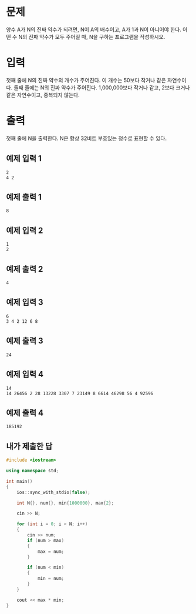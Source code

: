 문제
============
양수 A가 N의 진짜 약수가 되려면, N이 A의 배수이고, A가 1과 N이 아니어야 한다. 어떤 수 N의 진짜 약수가 모두 주어질 때, N을 구하는 프로그램을 작성하시오.

입력
==========
첫째 줄에 N의 진짜 약수의 개수가 주어진다. 이 개수는 50보다 작거나 같은 자연수이다. 둘째 줄에는 N의 진짜 약수가 주어진다. 1,000,000보다 작거나 같고, 2보다 크거나 같은 자연수이고, 중복되지 않는다.

출력
=========
첫째 줄에 N을 출력한다. N은 항상 32비트 부호있는 정수로 표현할 수 있다.

예제 입력 1 
------------
```
2
4 2
```
예제 출력 1 
------------
```
8
```
예제 입력 2 
-----------
```
1
2
```
예제 출력 2 
-----------
```
4
```
예제 입력 3 
-------------
```
6
3 4 2 12 6 8
```
예제 출력 3 
--------------
```
24
```
예제 입력 4 
------------
```
14
14 26456 2 28 13228 3307 7 23149 8 6614 46298 56 4 92596
```
예제 출력 4 
------------
```
185192
```

내가 제출한 답
----------------
```cpp
#include <iostream>

using namespace std;

int main()
{
	ios::sync_with_stdio(false);

	int N{}, num{}, min{1000000}, max{2};

	cin >> N;

	for (int i = 0; i < N; i++)
	{
		cin >> num;
		if (num > max)
		{
			max = num;
		}

		if (num < min)
		{
			min = num;
		}
	}

	cout << max * min;
}
```
